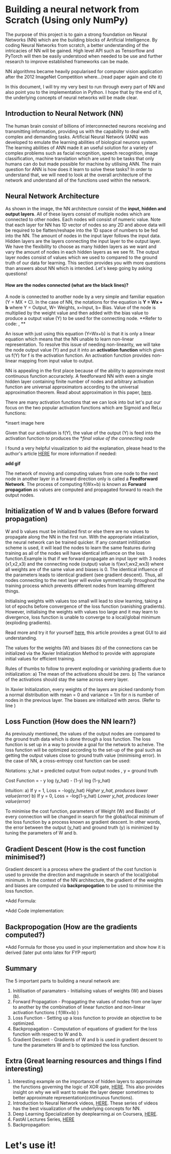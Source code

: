 # Building a neural network from Scratch (Using only NumPy)

The purpose of this project is to gain a strong foundation on Neural Networks (NN) which are the building blocks of Artificial Intelligence. By coding Neural Networks from scratch, a better understanding of the intricacies of NN will be gained. High level API such as Tensorflow and PyTorch will then be easily understood when needed to be use and further research to improve established frameworks can be made.

NN algorithms became heavily popularised for computer vision application after the 2012 ImageNet Competition where...(read paper again and cite it)

In this document, I will try my very best to run through every part of NN and also point you to the implementation in Python. I hope that by the end of it, the underlying concepts of neural networks will be made clear.

## Introduction to Neural Network (NN)

The human brain consist of billions of interconnected neurons receiving and transmitting information, providing us with the capability to deal with complex and demanding tasks. Artificial Neural Network (ANN) was developed to emulate the learning abilities of biological neurons system. The learning abilities of ANN made it an useful solution for a variety of complex problems such as facial recognition, speech recognition, image classification, machine translation which are used to be tasks that only humans can do but made possible for machine by utilising ANN. The main question for ANN is how does it learn to solve these tasks? In order to understand that, we will need to look at the overall architecture of the network and understand all of the functions used within the network.

## Neural Network Architecture

As shown in the image, the NN architecture consist of the **input, hidden and output layers**. All of these layers consist of multiple nodes which are connected to other nodes. Each nodes will consist of numeric value. Note that each layer for NN has 1D vector of nodes so any 2D and above data will be required to be flatten/reshape into the 1D space of numbers to be fed into the NN. The amount of nodes in the input layer follows the input data. Hidden layers are the layers connecting the input layer to the output layer. We have the flexibility to choose as many hidden layers as we want and vary the amount of nodes in each hidden layers as we see fit. The output layer nodes consist of values which we used to compared to the ground truth of our data for learning. This section provides you with more questions than answers about NN which is intended. Let's keep going by asking questions!

#### How are the nodes connected (what are the black lines)?

A node is connected to another node by a very simple and familiar equation (Y = MX + C). In the case of NN, the notations for the equation is **Y = Wx + b**  where  Y = Output, W= Weights, x=Input, b= Bias. Value of the node is multiplied by the weight value and then added with the bias value to produce a output value (Y) to be used for the connecting node. **Refer to code: , **

An issue with just using this equation (Y=Wx+b) is that it is only a linear equation which means that the NN unable to learn non-linear representation. To resolve this issue of needing non-linearity, we will take the node output value (Y) and put it into an **activation function** which gives us f(Y) for f is the activation function. An activation function provides non-linear mapping from input value to output.

NN is appealing in the first place because of the ability to approximate most continuous function accuractely. A feedforward NN with even a single hidden layer containing finite number of nodes and arbitrary activation function are universal approximators according to the universal approximation theorem. Read about approximation in this paper, [here](http://citeseerx.ist.psu.edu/viewdoc/download?doi=10.1.1.101.2647&rep=rep1&type=pdf).

There are many activation functions that we can look into but let's put our focus on the two popular activation functions which are Sigmoid and ReLu functions:

*insert image here

Given that our activation is f(Y), the value of the output (Y) is feed into the activation function to produces the **final value of the connecting node*

I found a very helpful visualization to aid the explanation, please head to the author's article [HERE](https://towardsdatascience.com/forward-propagation-in-neural-networks-simplified-math-and-code-version-bbcfef6f9250) for more information if needed:

**add gif**

The network of moving and computing values from one node to the next node in another layer in a forward direction only is called a **Feedforward Network**. The process of computing f(Wx+b) is known as **Forward propagation** as values are computed and propagated forward to reach the output nodes.

## Initialization of W and b values  (Before forward propagation) 

W and b values must be initialized first or else there are no values to propagate along the NN in the first run. With the appropriate intialization, the neural network can be trained quicker. If any constant initilization scheme is used, it will lead the nodes to learn the same features during training as all of the nodes will have identical influence on the loss function.Example is that if we forward propagate an input layer with 3 nodes (x1,x2,x3) and the connecting node (output) value is f(wx1,wx2,wx3) where all weights are of the same value and biases is 0. The identical influence of the parameters leads to identical gradient (see gradient descent). Thus, all nodes connecting to the next layer will evolve symmetrically throughout the training process which prevents different nodes from learning different things.

Initialising weights with values too small will lead to slow learning, taking a lot of epochs before convergence of the loss function (vanishing gradients). However, initialising the weights with values too large and it may learn to divergence, loss function is unable to converge to a local/global minimum (exploding gradients).

Read more and try it for yourself [here](https://www.deeplearning.ai/ai-notes/initialization/), this article provides a great GUI to aid understanding.

The values for the weights (W) and biases (b) of the connections can be initialized via the Xavier Initialization Method to provide with appropiate initial values for efficient training. 

Rules of thumbs to follow to prevent exploding or vanishing gradients due to initialization: a) The mean of the activations should be zero. b) The variance of the activations should stay the same across every layer.

In Xavier Initialization, every weights of the layers are picked randomly from a normal distribution with mean = 0 and variance = 1/n for n is number of nodes in the previous layer. The biases are initialized with zeros. (Refer to line )


## Loss Function (How does the NN learn?)

As previously mentioned, the values of the output nodes are compared to the ground truth data which is done through a loss function. The loss function is set up in a way to provide a goal for the network to acheive. The loss function will be optimized according to the set-up of the goal such as getting the output values close to ground truth value (minimising error). In the case of NN, a cross-entropy cost function can be used: 

Notations: y_hat = predicted output from output nodes , y = ground truth

Cost Function = - y log (y_hat)  -  (1-y) log (1-y_hat) 

Intuition:  a) If y = 1, Loss = -log(y_hat)     *Higher y_hat, produces lower value(error)*
            b) If y = 0, Loss = -log(1-y_hat) *Lower y_hat, produces lower value(error)*

To minimise the cost function, parameters of Weight (W) and Bias(b) of every connection will be changed in search for the global/local minimum of the loss function by a process known as gradient descent. In other words, the error between the output (y_hat) and ground truth (y) is minimized by tuning the parameters of W and b.


## Gradient Descent (How is the cost function minimised?)

Gradient descent is a process where the gradient of the cost function is used to provide the direction and magnitude in search of the local/global minimum. In the context of the NN architecture, the gradient of the weights and biases are computed via **backpropogation** to be used to minimise the loss function. 

*Add Formula:

*Add Code implementation:


## Backpropogation (How are the gradients computed?)

*Add Formula for those you used in your implementation and show how it is derived (later put onto latex for FYP report)


## Summary

The 5 important parts to building a neural network are:

1. Initilisation of paramaters - Initialising values of weights (W) and biases (b).
1. Forward Propagation -  Propagating the values of nodes from one layer to another by the combination of linear function and non-linear activation functions ( f(Wx+b) )
2. Loss Function  - Setting up a loss function to provide an objective to be optimized.
3. Backpropagation - Computation of equations of gradient for the loss function with respect to W and b.
4. Gradient Descent - Gradients of W and b is used in gradient descent to tune the parameters W and b to optimized the loss function.


## Extra (Great learning resources and things I find interesting)

1. Interesting example on the importance of hidden layers to approximate the functions governing the logic of XOR gate, [HERE](https://medium.com/@jayeshbahire/the-xor-problem-in-neural-networks-50006411840b). This also provides insight on why we will want to make the layer deeper sometimes to better approximate representation(continuous functions).
2. Introduction to Neural Network videos, [HERE](). These series of videos has the best visualization of the underlying concepts for NN.
3. Deep Learning Specialization by deeplearning.ai on Coursera, [HERE]().
4. FastAI Lectures Series, [HERE](https://course.fast.ai/)
5. Backpropagation:

# Let's use it!




